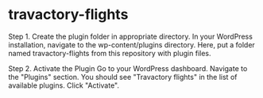 # travactory-flights

Step 1. Create the plugin folder in appropriate directory.
In your WordPress installation, navigate to the wp-content/plugins directory. Here, put a folder named travactory-flights from this repository with plugin files.

Step 2. Activate the Plugin
Go to your WordPress dashboard.
Navigate to the "Plugins" section.
You should see "Travactory flights" in the list of available plugins. Click "Activate".